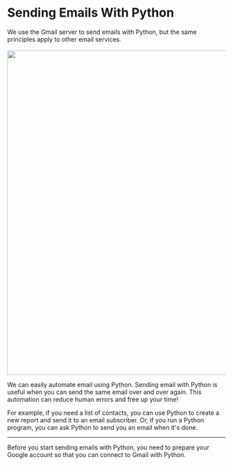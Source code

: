 # Sending Emails With Python
We use the Gmail server to send emails with Python, but the same principles apply to other email services.
<br><br>
<img src="https://images.ctfassets.net/z7iqk1q8njt4/1pwIUIpqSkJjcz0hKnhqjD/d5d71b9719863eb9fd710a2b52871591/Python-Hero.png" width=750>

We can easily automate email using Python. Sending email with Python is useful when you can send the same email over and over again. This automation can reduce human errors and free up your time!

For example, if you need a list of contacts, you can use Python to create a new report and send it to an email subscriber. Or, if you run a Python program, you can ask Python to send you an email when it's done.
<hr>

Before you start sending emails with Python, you need to prepare your Google account so that you can connect to Gmail with Python.
